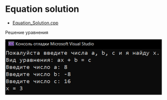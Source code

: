 # Equation solution
* [Equation_Solution.cpp](Equation_Solution.cpp)
<p>Решение уравнения</p>
<img src="/images/Equation_Solution.png">
